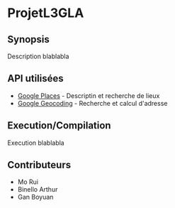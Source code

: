 # ProjetL3GLA

## Synopsis

Description blablabla

## API utilisées

* [Google Places](https://cloud.google.com/maps-platform/places/) - Descriptin et recherche de lieux
* [Google Geocoding](https://developers.google.com/maps/documentation/geocoding/intro) - Recherche et calcul d'adresse

## Execution/Compilation

Execution blablabla

## Contributeurs

* Mo Rui
* Binello Arthur
* Gan Boyuan
